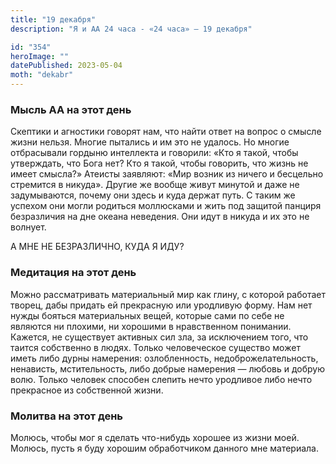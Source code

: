 ```yaml
---
title: "19 декабря"
description: "Я и АА 24 часа - «24 часа» — 19 декабря"

id: "354"
heroImage: ""
datePublished: 2023-05-04
moth: "dekabr"
---
```


### Мысль АА на этот день

Скептики и агностики говорят нам, что найти ответ на вопрос о смысле жизни
нельзя. Многие пытались и им это не удалось. Но многие отбрасывали гордыню
интеллекта и говорили: «Кто я такой, чтобы утверждать, что Бога нет? Кто я
такой, чтобы говорить, что жизнь не имеет смысла?» Атеисты заявляют: «Мир
возник из ничего и бесцельно стремится в никуда». Другие же вообще живут
минутой и даже не задумываются, почему они здесь и куда держат путь. С таким
же успехом они могли родиться моллюсками и жить под защитой панциря
безразличия на дне океана неведения. Они идут в никуда и их это не волнует.

А МНЕ НЕ БЕЗРАЗЛИЧНО, КУДА Я ИДУ?

### Медитация на этот день

Можно рассматривать материальный мир как глину, с которой работает творец,
дабы придать ей прекрасную или уродливую форму. Нам нет нужды бояться
материальных вещей, которые сами по себе не являются ни плохими, ни хорошими в
нравственном понимании. Кажется, не существует активных сил зла, за
исключением того, что таится собственно в людях. Только человеческое существо
может иметь либо дурны намерения: озлобленность, недоброжелательность,
ненависть, мстительность, либо добрые намерения — любовь и добрую волю. Только
человек способен слепить нечто уродливое либо нечто прекрасное из собственной
жизни.

### Молитва на этот день

Молюсь, чтобы мог я сделать что-нибудь хорошее из жизни моей. Молюсь, пусть я
буду хорошим обработчиком данного мне материала.
